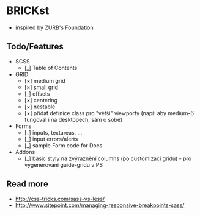 BRICKst
=======

* inspired by ZURB's Foundation


Todo/Features
-------------

* SCSS
	* [_] Table of Contents
* GRID
	* [×] medium grid
	* [×] small grid
	* [_] offsets
	* [×] centering
    * [×] nestable
    * [×] přidat definice class pro "větší" viewporty (např. aby medium-6 fungoval i na desktopech, sám o sobě)
* Forms
    * [_] inputs, textareas, ...
    * [_] input errors/alerts
    * [_] sample Form code for Docs
* Addons
	* [_] basic styly na zvýraznění columns (po customizaci gridu) - pro vygenerování guide-gridu v PS



Read more
---------

* http://css-tricks.com/sass-vs-less/
* http://www.sitepoint.com/managing-responsive-breakpoints-sass/